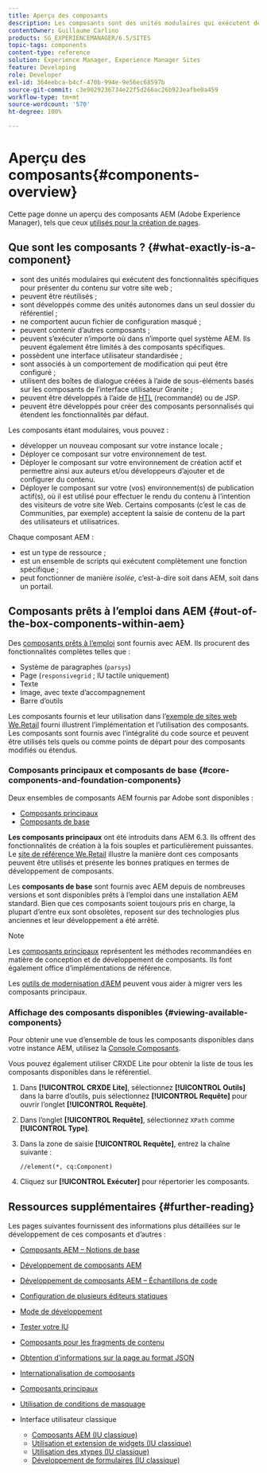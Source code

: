 ```yaml
---
title: Aperçu des composants
description: Les composants sont des unités modulaires qui exécutent des fonctionnalités spécifiques pour présenter du contenu sur votre site web.
contentOwner: Guillaume Carlino
products: SG_EXPERIENCEMANAGER/6.5/SITES
topic-tags: components
content-type: reference
solution: Experience Manager, Experience Manager Sites
feature: Developing
role: Developer
exl-id: 364eebca-b4cf-470b-994e-9e56ec68597b
source-git-commit: c3e9029236734e22f5d266ac26b923eafbe0a459
workflow-type: tm+mt
source-wordcount: '570'
ht-degree: 100%

---
```


# Aperçu des composants{#components-overview}

Cette page donne un aperçu des composants AEM (Adobe Experience Manager), tels que ceux [utilisés pour la création de pages](/help/sites-authoring/default-components-foundation.md).

## Que sont les composants ?  {#what-exactly-is-a-component}

* sont des unités modulaires qui exécutent des fonctionnalités spécifiques pour présenter du contenu sur votre site web ;
* peuvent être réutilisés ;
* sont développés comme des unités autonomes dans un seul dossier du référentiel ;
* ne comportent aucun fichier de configuration masqué ;
* peuvent contenir d’autres composants ;
* peuvent s’exécuter n’importe où dans n’importe quel système AEM. Ils peuvent également être limités à des composants spécifiques.
* possèdent une interface utilisateur standardisée ;
* sont associés à un comportement de modification qui peut être configuré ;
* utilisent des boîtes de dialogue créées à l’aide de sous-éléments basés sur les composants de l’interface utilisateur Granite ;
* peuvent être développés à l’aide de [HTL](https://experienceleague.adobe.com/docs/experience-manager-htl/using/overview.html?lang=fr) (recommandé) ou de JSP.
* peuvent être développés pour créer des composants personnalisés qui étendent les fonctionnalités par défaut.

Les composants étant modulaires, vous pouvez :

* développer un nouveau composant sur votre instance locale ;
* Déployer ce composant sur votre environnement de test.
* Déployer le composant sur votre environnement de création actif et permettre ainsi aux auteurs et/ou développeurs d’ajouter et de configurer du contenu.
* Déployer le composant sur votre (vos) environnement(s) de publication actif(s), où il est utilisé pour effectuer le rendu du contenu à l’intention des visiteurs de votre site Web. Certains composants (c’est le cas de Communities, par exemple) acceptent la saisie de contenu de la part des utilisateurs et utilisatrices.

Chaque composant AEM :

* est un type de ressource ;
* est un ensemble de scripts qui exécutent complètement une fonction spécifique ;
* peut fonctionner de manière *isolée*, c’est-à-dire soit dans AEM, soit dans un portail.

## Composants prêts à l’emploi dans AEM {#out-of-the-box-components-within-aem}

Des [composants prêts à l’emploi](/help/sites-authoring/default-components.md) sont fournis avec AEM. Ils procurent des fonctionnalités complètes telles que :

* Système de paragraphes (`parsys`)
* Page (`responsivegrid` ; IU tactile uniquement)
* Texte
* Image, avec texte d’accompagnement
* Barre d’outils

Les composants fournis et leur utilisation dans l’[exemple de sites web We.Retail](/help/sites-developing/we-retail.md) fourni illustrent l’implémentation et l’utilisation des composants. Les composants sont fournis avec l’intégralité du code source et peuvent être utilisés tels quels ou comme points de départ pour des composants modifiés ou étendus.

### Composants principaux et composants de base {#core-components-and-foundation-components}

Deux ensembles de composants AEM fournis par Adobe sont disponibles :

* [Composants principaux](https://experienceleague.adobe.com/docs/experience-manager-core-components/using/introduction.html?lang=fr)
* [Composants de base](/help/sites-authoring/default-components-foundation.md)

**Les composants principaux** ont été introduits dans AEM 6.3. Ils offrent des fonctionnalités de création à la fois souples et particulièrement puissantes. Le [site de référence We.Retail](/help/sites-developing/we-retail.md) illustre la manière dont ces composants peuvent être utilisés et présente les bonnes pratiques en termes de développement de composants.

Les **composants de base** sont fournis avec AEM depuis de nombreuses versions et sont disponibles prêts à l’emploi dans une installation AEM standard. Bien que ces composants soient toujours pris en charge, la plupart d’entre eux sont obsolètes, reposent sur des technologies plus anciennes et leur développement a été arrêté.

>[!NOTE]
>
>Les [composants principaux](https://experienceleague.adobe.com/docs/experience-manager-core-components/using/introduction.html?lang=fr) représentent les méthodes recommandées en matière de conception et de développement de composants. Ils font également office d’implémentations de référence.
>
>Les [outils de modernisation d’AEM](modernization-tools.md) peuvent vous aider à migrer vers les composants principaux.

### Affichage des composants disponibles {#viewing-available-components}

Pour obtenir une vue d’ensemble de tous les composants disponibles dans votre instance AEM, utilisez la [Console Composants](/help/sites-authoring/default-components-console.md).

Vous pouvez également utiliser CRXDE Lite pour obtenir la liste de tous les composants disponibles dans le référentiel.

1. Dans **[!UICONTROL CRXDE Lite]**, sélectionnez **[!UICONTROL Outils]** dans la barre d’outils, puis sélectionnez **[!UICONTROL Requête]** pour ouvrir l’onglet **[!UICONTROL Requête]**.

1. Dans l’onglet **[!UICONTROL Requête]**, sélectionnez `XPath` comme **[!UICONTROL Type]**.

1. Dans la zone de saisie **[!UICONTROL Requête]**, entrez la chaîne suivante :

   `//element(*, cq:Component)`

1. Cliquez sur **[!UICONTROL Exécuter]** pour répertorier les composants.

## Ressources supplémentaires {#further-reading}

Les pages suivantes fournissent des informations plus détaillées sur le développement de ces composants et d’autres :

* [Composants AEM – Notions de base](/help/sites-developing/components-basics.md)
* [Développement de composants AEM](/help/sites-developing/developing-components.md)
* [Développement de composants AEM – Échantillons de code](/help/sites-developing/developing-components-samples.md)
* [Configuration de plusieurs éditeurs statiques](/help/sites-developing/multiple-inplace-editors.md)
* [Mode de développement](/help/sites-developing/developer-mode.md)
* [Tester votre IU](/help/sites-developing/hobbes.md)
* [Composants pour les fragments de contenu](/help/sites-developing/components-content-fragments.md)
* [Obtention d’informations sur la page au format JSON](/help/sites-developing/pageinfo.md)
* [Internationalisation de composants](/help/sites-developing/i18n.md)
* [Composants principaux](https://experienceleague.adobe.com/docs/experience-manager-core-components/using/introduction.html?lang=fr)
* [Utilisation de conditions de masquage](/help/sites-developing/hide-conditions.md)
* Interface utilisateur classique

   * [Composants AEM (IU classique)](/help/sites-developing/developing-components-classic.md)
   * [Utilisation et extension de widgets (IU classique)](/help/sites-developing/widgets.md)
   * [Utilisation des xtypes (IU classique)](/help/sites-developing/xtypes.md)
   * [Développement de formulaires (IU classique)](/help/sites-developing/developing-forms.md)
